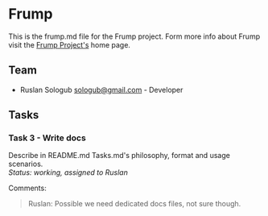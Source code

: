 # Frump

This is the frump.md file for the Frump project. Form more info about Frump
visit the [Frump Project's](https://github.com/sologub/frump) home page.

## Team
* Ruslan Sologub <sologub@gmail.com> - Developer

## Tasks

### Task 3 - Write docs
Describe in README.md Tasks.md's philosophy, format and usage scenarios.  
_Status: working, assigned to Ruslan_  

Comments:
> Ruslan: Possible we need dedicated docs files, not sure though.  
